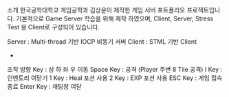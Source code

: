 소개
한국공학대학교 게임공학과 김상윤이 제작한 게임 서버 포트폴리오 프로젝트입니다.
기본적으로 Game Server 학습을 위해 제작 하였으며, Client, Server, Stress Test 용 Client로 구성되어 있습니다.

Server : Multi-thread 기반 IOCP 비동기 서버
Client : STML 기반 Client

-

조작
방향 Key : 상 하 좌 우 이동
Space Key : 공격 (Player 주변 8 Tile 공격)
I Key : 인벤토리 여닫기
1 Key : Heal 포션 사용
2 Key : EXP 포션 사용
ESC Key : 게임 접속 종료
Enter Key : 채팅창 여닫
